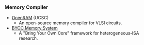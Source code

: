 ### Memory Compiler
 - [OpenRAM](https://github.com/mguthaus/OpenRAM) (UCSC)
   - An open-source memory compiler for VLSI circuits.
 - [BYOC Memory System](https://github.com/bring-your-own-core/byoc)
   - A "Bring Your Own Core" framework for heterogeneous-ISA research.
